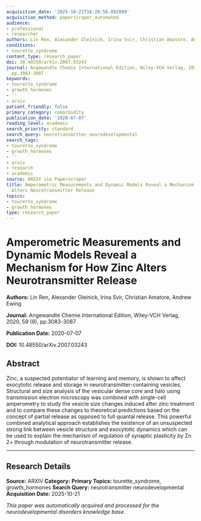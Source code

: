 ```yaml
---
acquisition_date: '2025-10-21T16:20:56.092099'
acquisition_method: paperscraper_automated
audience:
- professional
- researcher
authors: Lin Ren, Alexander Oleinick, Irina Svir, Christian Amatore, Andrew Ewing
conditions:
- tourette_syndrome
content_type: research_paper
doi: 10.48550/arXiv.2007.03243
journal: Angewandte Chemie International Edition, Wiley-VCH Verlag, 2020, 59 (8),
  pp.3083-3087
keywords:
- tourette_syndrome
- growth_hormones
- ''
- arxiv
patient_friendly: false
primary_category: comorbidity
publication_date: '2020-07-07'
reading_level: academic
search_priority: standard
search_query: neurotransmitter neurodevelopmental
search_tags:
- tourette_syndrome
- growth_hormones
- ''
- arxiv
- research
- academic
source: ARXIV via Paperscraper
title: Amperometric Measurements and Dynamic Models Reveal a Mechanism for How Zinc
  Alters Neurotransmitter Release
topics:
- tourette_syndrome
- growth_hormones
type: research_paper
---
```


# Amperometric Measurements and Dynamic Models Reveal a Mechanism for How Zinc Alters Neurotransmitter Release

**Authors:** Lin Ren, Alexander Oleinick, Irina Svir, Christian Amatore, Andrew Ewing

**Journal:** Angewandte Chemie International Edition, Wiley-VCH Verlag, 2020, 59 (8), pp.3083-3087

**Publication Date:** 2020-07-07

**DOI:** 10.48550/arXiv.2007.03243

## Abstract

Zinc, a suspected potentiator of learning and memory, is shown to affect exocytotic release and storage in neurotransmitter-containing vesicles. Structural and size analysis of the vesicular dense core and halo using transmission electron microscopy was combined with single-cell amperometry to study the vesicle size changes induced after zinc treatment and to compare these changes to theoretical predictions based on the concept of partial release as opposed to full quantal release. This powerful combined analytical approach establishes the existence of an unsuspected strong link between vesicle structure and exocytotic dynamics which can be used to explain the mechanism of regulation of synaptic plasticity by Zn 2+ through modulation of neurotransmitter release.

---

## Research Details

**Source:** ARXIV
**Category:** 
**Primary Topics:** tourette_syndrome, growth_hormones
**Search Query:** neurotransmitter neurodevelopmental
**Acquisition Date:** 2025-10-21

*This paper was automatically acquired and processed for the neurodevelopmental disorders knowledge base.*
